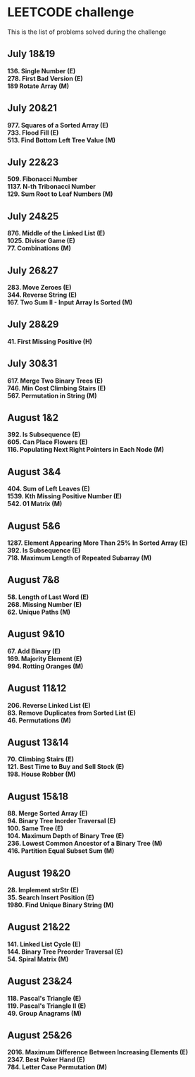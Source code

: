 # LEETCODE challenge
This is the list of problems solved during the challenge

## July 18&19
**136. Single Number (E)**  
**278. First Bad Version (E)**  
**189 Rotate Array (M)**  
## July 20&21
**977. Squares of a Sorted Array (E)**  
**733. Flood Fill (E)**  
**513. Find Bottom Left Tree Value (M)**  
## July 22&23  
**509. Fibonacci Number**  
**1137. N-th Tribonacci Number**  
**129. Sum Root to Leaf Numbers (M)**  
## July 24&25
**876. Middle of the Linked List (E)**  
**1025. Divisor Game (E)**  
**77. Combinations (M)**  
## July 26&27
**283. Move Zeroes (E)**  
**344. Reverse String (E)**  
**167. Two Sum II - Input Array Is Sorted (M)**  
## July 28&29
**41. First Missing Positive (H)**  
## July 30&31
**617. Merge Two Binary Trees (E)**  
**746. Min Cost Climbing Stairs (E)**  
**567. Permutation in String (M)**  
## August 1&2
**392. Is Subsequence (E)**  
**605. Can Place Flowers (E)**  
**116. Populating Next Right Pointers in Each Node (M)**
## August 3&4
**404. Sum of Left Leaves (E)**  
**1539. Kth Missing Positive Number (E)**  
**542. 01 Matrix (M)**  
## August 5&6
**1287. Element Appearing More Than 25% In Sorted Array (E)**  
**392. Is Subsequence (E)**  
**718. Maximum Length of Repeated Subarray (M)**  
## August 7&8
**58. Length of Last Word (E)**  
**268. Missing Number (E)**  
**62. Unique Paths (M)**  
## August 9&10
**67. Add Binary (E)**  
**169. Majority Element (E)**  
**994. Rotting Oranges (M)**  
## August 11&12
**206. Reverse Linked List (E)**  
**83. Remove Duplicates from Sorted List (E)**  
**46. Permutations (M)**  
## August 13&14
**70. Climbing Stairs (E)**  
**121. Best Time to Buy and Sell Stock (E)**  
**198. House Robber (M)**  
## August 15&18
**88. Merge Sorted Array (E)**  
**94. Binary Tree Inorder Traversal (E)**  
**100. Same Tree (E)**  
**104. Maximum Depth of Binary Tree (E)**  
**236. Lowest Common Ancestor of a Binary Tree (M)**  
**416. Partition Equal Subset Sum (M)**  
## August 19&20
**28. Implement strStr (E)**  
**35. Search Insert Position (E)**  
**1980. Find Unique Binary String (M)**  
## August 21&22  
**141. Linked List Cycle (E)**  
**144. Binary Tree Preorder Traversal (E)**  
**54. Spiral Matrix (M)**  
## August 23&24  
**118. Pascal's Triangle (E)**  
**119. Pascal's Triangle II (E)**  
**49. Group Anagrams (M)**  
## August 25&26
**2016. Maximum Difference Between Increasing Elements (E)**  
**2347. Best Poker Hand (E)**  
**784. Letter Case Permutation (M)**  
